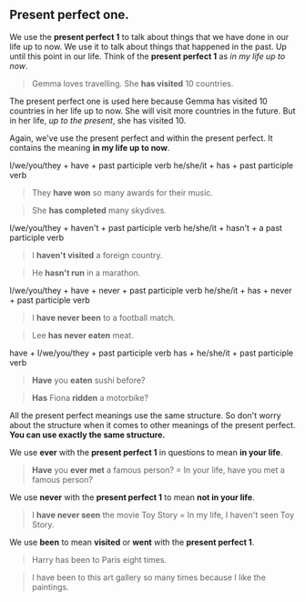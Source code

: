## Present perfect one.

We use the **present perfect 1** to talk about things that we have done in our life up to now.
We use it to talk about things that happened in the past.
Up until this point in our life.
Think of the **present perfect 1** as *in my life up to now*.

> Gemma loves travelling. She **has visited** 10 countries.

The present perfect one is used here because Gemma has visited 10 countries in her life up to now.
She will visit more countries in the future.
But in her life, *up to the present*, she has visited 10.


Again, we've use the present perfect and within the present perfect.
It contains the meaning **in my life up to now**.

I/we/you/they + have + past participle verb
he/she/it + has + past participle verb
> They **have won** so many awards for their music.

> She **has completed** many skydives.

I/we/you/they + haven't + past participle verb
he/she/it + hasn't + a past participle verb
> I **haven't visited** a foreign country.

> He **hasn't run** in a marathon.

I/we/you/they + have + never + past participle verb
he/she/it + has + never + past participle verb
> I **have never been** to a football match.

> Lee **has never eaten** meat.

have + I/we/you/they + past participle verb
has + he/she/it + past participle verb
> **Have** you **eaten** sushi before?

> **Has** Fiona **ridden** a motorbike?

All the present perfect meanings use the same structure.
So don't worry about the structure when it comes to other meanings of the present perfect.
**You can use exactly the same structure.**

We use **ever** with the **present perfect 1** in questions to mean **in your life**.
> **Have** you **ever met** a famous person? = In your life, have you met a famous person?

We use **never** with the **present perfect 1** to mean **not in your life**.
> I **have never seen** the movie Toy Story = In my life, I haven't seen Toy Story.

We use **been** to mean **visited** or **went** with the **present perfect 1**.
> Harry has been to Paris eight times.

> I have been to this art gallery so many times because I like the paintings.
